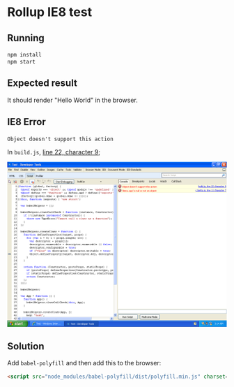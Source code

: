 # Rollup IE8 test

## Running

```
npm install
npm start
```

## Expected result

It should render "Hello World" in the browser.

## IE8 Error

```
Object doesn't support this action
```

In `build.js`, [line 22, character 9](https://github.com/cbetta/rollup-ie8-test/blob/master/build.js#L22);

![error](img/error.png)

## Solution

Add `babel-polyfill` and then add this to the browser:

```html
<script src="node_modules/babel-polyfill/dist/polyfill.min.js" charset="utf-8"></script>
```

